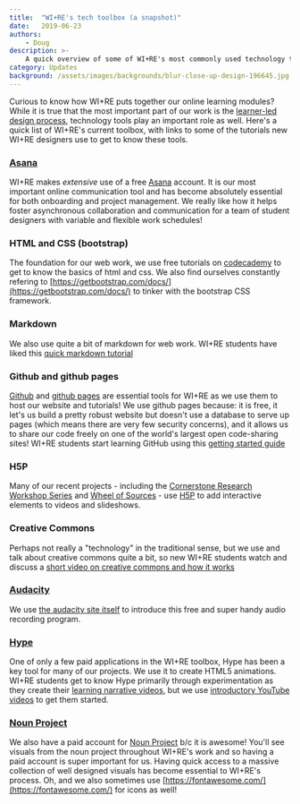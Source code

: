 ```yaml
---
title:  "WI+RE's tech toolbox (a snapshot)"
date:   2019-06-23
authors:
    - Doug    
description: >-
    A quick overview of some of WI+RE's most commonly used technology tools - with links to learning activities used by new WI+RE designers
category: Updates
background: /assets/images/backgrounds/blur-close-up-design-196645.jpg
---
```

Curious to know how WI+RE puts together our online learning modules? While it is true that the most important part of our work is the [learner-led design process](https://uclalibrary.github.io/research-tips/about/design-toolkit/), technology tools play an important role as well. Here's a quick list of WI+RE's current toolbox, with links to some of the tutorials new WI+RE designers use to get to know these tools.

### [Asana](https://asana.com/)

WI+RE makes *extensive* use of a free [Asana](https://asana.com/) account. It is our most important online communication tool and has become absolutely essential for both onboarding and project management. We really like how it helps foster asynchronous collaboration and communication for a team of student designers with variable and flexible work schedules! 

### HTML and CSS (bootstrap)

The foundation for our web work, we use free tutorials on [codecademy](https://www.codecademy.com/learn/learn-html) to get to know the basics of html and css. We also find ourselves constantly refering to [https://getbootstrap.com/docs/](https://getbootstrap.com/docs/) to tinker with the bootstrap CSS framework.

### Markdown

We also use quite a bit of markdown for web work. WI+RE students have liked this [quick markdown tutorial](https://www.markdowntutorial.com/)

### Github and github pages

[Github](http://github.com/) and [github pages](https://pages.github.com/) are essential tools for WI+RE as we use them to host our website and tutorials! We use github pages because: it is free, it let's us build a pretty robust website but doesn't use a database to serve up pages (which means there are very few security concerns), and it allows us to share our code freely on one of the world's largest open code-sharing sites! WI+RE students start learning GitHub using this [getting started guide](https://guides.github.com/activities/hello-world/)

### H5P

Many of our recent projects - including the [Cornerstone Research Workshop Series](https://uclalibrary.github.io/research-tips/workshops/) and [Wheel of Sources](https://uclalibrary.github.io/research-tips/primary-secondary/) - use [H5P](https://h5p.org/) to add interactive elements to videos and slideshows.

### Creative Commons

Perhaps not really a "technology" in the traditional sense, but we use and talk about creative commons quite a bit, so new WI+RE students watch and discuss a [short video on creative commons and how it works](https://vimeo.com/13590841)

### [Audacity](https://www.audacityteam.org/)

We use [the audacity site itself](https://www.audacityteam.org/) to introduce this free and super handy audio recording program.

### [Hype](https://tumult.com/hype/)

One of only a few paid applications in the WI+RE toolbox, Hype has been a key tool for many of our projects. We use it to create HTML5 animations. WI+RE students get to know Hype primarily through experimentation as they create their [learning narrative videos](https://www.youtube.com/channel/UCRPedAkolOOC6z-iP2S-clQ), but we use [introductory YouTube videos](https://www.youtube.com/watch?v=s8xqJHJIyfw) to get them started. 

### [Noun Project](https://thenounproject.com/)

We also have a paid account for [Noun Project](https://thenounproject.com/) b/c it is awesome! You'll see visuals from the noun project throughout WI+RE's work and so having a paid account is super important for us. Having quick access to a massive collection of well designed visuals has become essential to WI+RE's process. Oh, and we also sometimes use [https://fontawesome.com/](https://fontawesome.com/) for icons as well!